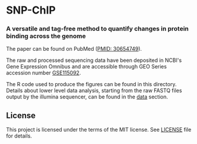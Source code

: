 # SNP-ChIP
### A versatile and tag-free method to quantify changes in protein binding across the genome

The paper can be found on PubMed ([PMID: 30654749](https://www.ncbi.nlm.nih.gov/pubmed/30654749)).

The raw and processed sequencing data have been deposited in NCBI's Gene Expression Omnibus and are accessible through GEO Series accession number [GSE115092](https://www.ncbi.nlm.nih.gov/geo/query/acc.cgi?acc=GSE115092).

The R code used to produce the figures can be found in this directory. Details about lower level data analysis, starting from the raw FASTQ files output by the illumina sequencer, can be found in the [data](data/README.md) section.


## License

This project is licensed under the terms of the MIT license. See [LICENSE](LICENSE) file for details.
